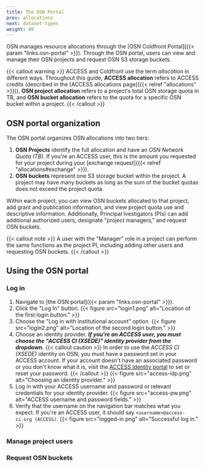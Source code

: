 ```yaml
---
title: The OSN Portal
prev: allocations
next: dataset-types
weight: 40
---
```


OSN manages resource allocations through the [OSN Coldfront Portal]({{< param "links.osn-portal" >}}). Through the OSN portal, users can view and manage their OSN projects and 
request OSN S3 storage buckets. 

{{< callout warning >}}
ACCESS and Coldfront use the term *allocation* in different ways. Throughout
this guide, **ACCESS allocation** refers to ACCESS credits (described in the [ACCESS allocations page]({{< relref "allocations" >}})), **OSN project allocation** refers to a project's total OSN storage quota in TB, and **OSN bucket allocation** refers to the quota for a specific OSN bucket within a project.
{{< /callout >}}

## OSN portal organization

The OSN portal organizes OSN allocations into two tiers: 

1. **OSN Projects** identify the full allocation and have an *OSN Network Quota (TB)*.
If you're an ACCESS user, this is the amount you requested for your project
during your [exchange request]({{< relref "allocations#exchange" >}}).
2. **OSN buckets** represent one S3 storage bucket within the project. A project 
may have many buckets as long as the sum of the bucket quotas does not exceed 
the project quota.

Within each project, you can view OSN buckets allocated to that project, add
grant and publication information, and view project quota use and descriptive 
information. Additionally, Principal Ivestigators (PIs) can add additional 
authorized users, designate "project managers," and request OSN buckets.

{{< callout note >}}
A user with the "Manager" role in a project can perform the same functions 
as the project PI, including adding other users and requesting OSN buckets.
{{< /callout >}}


## Using the OSN portal

### Log in

1. Navigate to [the OSN portal]({{< param "links.osn-portal" >}}).
2. Click the "Log In" button.
{{< figure src="login1.png" alt="Location of the first login button." >}}
3. Choose the "Log in with institutional account" option. 
{{< figure src="login2.png" alt="Location of the second login button." >}}
4. Choose an identity provider. ***If you're an ACCESS user, you must choose the "ACCESS CI (XSEDE)" identity provider from the dropdown.***
{{< callout caution >}}
In order to use the *ACCESS CI (XSEDE)* identity on OSN, you must have a password
set in your ACCESS account. If your account doesn't have an associated password
or you don't know what it is, visit the [ACCESS Identity portal](https://operations.access-ci.org/identity/new-user-setup#set-reset-your-access-ci-password)
to set or reset your password.
{{< /callout >}}
{{< figure src="access-idp.png" alt="Choosing an identity provider." >}}
5. Log in with your ACCESS username and password or relevant credentials for your identity provider.
{{< figure src="access-pw.png" alt="ACCESS username and password fields." >}}
6. Verify that the username on the navigation bar matches what you expect. If 
you're an ACCESS user, it should say `<username>@access-ci.org (ACCESS)`. 
{{< figure src="logged-in.png" alt="Successful log in." >}}

### Manage project users



### Request OSN buckets

<!-- -   Principal Investigator - Responsible for the allocation and serves
    as either the Data Manager or the Alternate Data Manager for the
    allocation.

-   Data Manager:

    > -   Adds/removes data curators and data managers
    > -   Adds/removes end users for protected data
    > -   Maintain Data Set Landing Page Information
    > -   Monitors capacity vs utilization and requests allocation
    >     changes when needed

-   The OSN Portal is used by PIs/Data managers to manage their
    allocations. The Portal uses CiLogon for authentication, and
    provides bucket administration tools to the PI/Data Manager who
    requested the allocation. When requesting an allocation, the PI
    provides an identity that is recognized by CILogon. After the bucket
    is created, the PI can log in to the OSN Portal and administer
    access to the bucket.

-   Data Curator - Maintains the data set

-   End User:

    > -   Has read access to all of the data in the bucket.
    >     Public-access buckets allow access to anyone who has the name
    >     of the pod and bucket. Authenticated access buckets allow
    >     access to anyone who has the READ key.
    > -   Registers via any identity service that is trusted by the data
    >     manager (InCommon, ORCID, Github, Google, Amazon, etc.
    > -   Logs in after receiving an invitation from a Data Manager or
    >     OSN Operations -->
